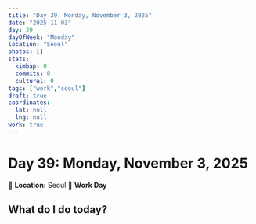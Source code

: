```yaml
---
title: "Day 39: Monday, November 3, 2025"
date: "2025-11-03"
day: 39
dayOfWeek: "Monday"
location: "Seoul"
photos: []
stats:
  kimbap: 0
  commits: 0
  cultural: 0
tags: ["work","seoul"]
draft: true
coordinates:
  lat: null
  lng: null
work: true
---
```

# Day 39: Monday, November 3, 2025

📍 **Location:** Seoul
💼 **Work Day**

## What do I do today?


